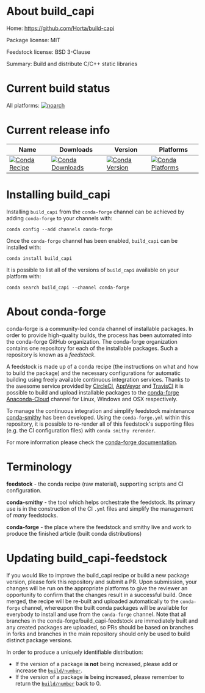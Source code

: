 About build_capi
================

Home: https://github.com/Horta/build-capi

Package license: MIT

Feedstock license: BSD 3-Clause

Summary: Build and distribute C/C++ static libraries



Current build status
====================

All platforms:
[![noarch](https://img.shields.io/circleci/project/github/conda-forge/build_capi-feedstock/master.svg?label=noarch)](https://circleci.com/gh/conda-forge/build_capi-feedstock)

Current release info
====================

| Name | Downloads | Version | Platforms |
| --- | --- | --- | --- |
| [![Conda Recipe](https://img.shields.io/badge/recipe-build_capi-green.svg)](https://anaconda.org/conda-forge/build_capi) | [![Conda Downloads](https://img.shields.io/conda/dn/conda-forge/build_capi.svg)](https://anaconda.org/conda-forge/build_capi) | [![Conda Version](https://img.shields.io/conda/vn/conda-forge/build_capi.svg)](https://anaconda.org/conda-forge/build_capi) | [![Conda Platforms](https://img.shields.io/conda/pn/conda-forge/build_capi.svg)](https://anaconda.org/conda-forge/build_capi) |

Installing build_capi
=====================

Installing `build_capi` from the `conda-forge` channel can be achieved by adding `conda-forge` to your channels with:

```
conda config --add channels conda-forge
```

Once the `conda-forge` channel has been enabled, `build_capi` can be installed with:

```
conda install build_capi
```

It is possible to list all of the versions of `build_capi` available on your platform with:

```
conda search build_capi --channel conda-forge
```


About conda-forge
=================

conda-forge is a community-led conda channel of installable packages.
In order to provide high-quality builds, the process has been automated into the
conda-forge GitHub organization. The conda-forge organization contains one repository
for each of the installable packages. Such a repository is known as a *feedstock*.

A feedstock is made up of a conda recipe (the instructions on what and how to build
the package) and the necessary configurations for automatic building using freely
available continuous integration services. Thanks to the awesome service provided by
[CircleCI](https://circleci.com/), [AppVeyor](http://www.appveyor.com/)
and [TravisCI](https://travis-ci.org/) it is possible to build and upload installable
packages to the [conda-forge](https://anaconda.org/conda-forge)
[Anaconda-Cloud](http://docs.anaconda.org/) channel for Linux, Windows and OSX respectively.

To manage the continuous integration and simplify feedstock maintenance
[conda-smithy](http://github.com/conda-forge/conda-smithy) has been developed.
Using the ``conda-forge.yml`` within this repository, it is possible to re-render all of
this feedstock's supporting files (e.g. the CI configuration files) with ``conda smithy rerender``.

For more information please check the [conda-forge documentation](https://conda-forge.org/docs/).

Terminology
===========

**feedstock** - the conda recipe (raw material), supporting scripts and CI configuration.

**conda-smithy** - the tool which helps orchestrate the feedstock.
                   Its primary use is in the construction of the CI ``.yml`` files
                   and simplify the management of *many* feedstocks.

**conda-forge** - the place where the feedstock and smithy live and work to
                  produce the finished article (built conda distributions)


Updating build_capi-feedstock
=============================

If you would like to improve the build_capi recipe or build a new
package version, please fork this repository and submit a PR. Upon submission,
your changes will be run on the appropriate platforms to give the reviewer an
opportunity to confirm that the changes result in a successful build. Once
merged, the recipe will be re-built and uploaded automatically to the
`conda-forge` channel, whereupon the built conda packages will be available for
everybody to install and use from the `conda-forge` channel.
Note that all branches in the conda-forge/build_capi-feedstock are
immediately built and any created packages are uploaded, so PRs should be based
on branches in forks and branches in the main repository should only be used to
build distinct package versions.

In order to produce a uniquely identifiable distribution:
 * If the version of a package **is not** being increased, please add or increase
   the [``build/number``](http://conda.pydata.org/docs/building/meta-yaml.html#build-number-and-string).
 * If the version of a package **is** being increased, please remember to return
   the [``build/number``](http://conda.pydata.org/docs/building/meta-yaml.html#build-number-and-string)
   back to 0.